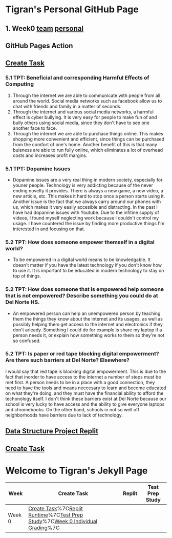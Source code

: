 # Tigran's Personal GitHub Page
## 1. Week0 [team](https://github.com/Tigran7/TeamSaveUkraine/issues/4) [personal](https://github.com/Tigran7/TigranCSP3/issues/1)
## GitHub Pages Action
## [Create Task](createTask.md)
### 5.1 TPT: Beneficial and corresponding Harmful Effects of Computing
1. Through the internet we are able to communicate with people from all around the world. Social media networks such as facebook allow us to chat with friends and family in a matter of seconds.
2. Through the internet and various social media networks, a harmful effect is cyber bullying. It is very easy for people to make fun of and bully others using social media, since they don't have to see one another face to face.
3. Through the internet we are able to purchase things online. This makes shopping more convenient and efficient, since things can be purchased from the comfort of one's home. Another benefit of this is that many buisness are able to run fully online, which eliminates a lot of overhead costs and increases profit margins.
### 5.1 TPT: Dopamine Issues
- Dopamine issues are a very real thing in modern society, especially for youner people. Technology is very addicting because of the never ending novelty it provides. There is always a new game, a new video, a new article, etc. This makes it hard to stop once a person starts using it. Another issue is the fact that we always carry around our phones with us, which makes it very easily accesible and distracting. In the past I have had dopamine issues with Youtube. Due to the infitine supply of videos, I found myself neglecting work because I couldn't control my usage. I have countered the issue by finding more productive things I'm interested in and focusing on that.
### 5.2 TPT: How does someone empower themself in a digital world?
- To be empowered in a digital world means to be knowledgable. It doesn't matter if you have the latest technology if you don't know how to use it. It is important to be educated in modern technology to stay on top of things. 
### 5.2 TPT: How does someone that is empowered help someone that is not empowered? Describe something you could do at Del Norte HS.
- An empowered person can help an unempowered person by teaching them the things they know about the internet and its usages, as well as possibly helping them get access to the internet and electronics if they don't arleady. Something I could do for example is share my laptop if a person needs it, or explain how something works to them so they're not so confused.
### 5.2 TPT: Is paper or red tape blocking digital empowerment? Are there such barriers at Del Norte? Elsewhere?
I would say that red tape is blocking digital empowerment. This is due to the fact that inorder to have access to the internet a number of steps must be met first. A person needs to be in a place with a good connection, they need to have the tools and means neccesary to learn and become educated on what they're doing, and they must have the financial ability to afford the techonology itself. I don't think these barriers exist at Del Norte because our school is very lucky to have access and the ability to give everyone laptops and chromebooks. On the other hand, schools in not so well off neighborhoods have barriers due to lack of technology.
## [Data Structure Project Replit](https://replit.com/@Tigran7/TigranCSP3-1#practice.py)
## [Create Task](https://replit.com/@Tigran7/TigranCSP3-1#Createtask.js)

# Welcome to Tigran's Jekyll Page
|Week|Create Task|Replit|Test Prep Study|
| - | - | - | - |
|Week 0|[Create Task](createTask.md)%7C[Replit Runtime](dataStructure.md)%7C[Test Prep Study](https://pranavp04.github.io/Pranav-Data-Structures-Repository-Tri-3/5.1-5.2%20Notes)%7C[Week 0 Individual Grading](https://github.com/PranavP04/Pranav-Data-Structures-Repository-Tri-3/issues/1)%7C

